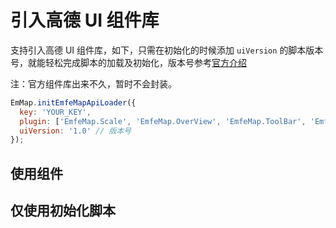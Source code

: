 # 引入高德 UI 组件库

支持引入高德 UI 组件库，如下，只需在初始化的时候添加 `uiVersion` 的脚本版本号，就能轻松完成脚本的加载及初始化，版本号参考[官方介绍](http://lbs.amap.com/api/javascript-api/guide/emfe-ui/intro)

  注：官方组件库出来不久，暂时不会封装。

```javascript
EmMap.initEmfeMapApiLoader({
  key: 'YOUR_KEY',
  plugin: ['EmfeMap.Scale', 'EmfeMap.OverView', 'EmfeMap.ToolBar', 'EmfeMap.MapType',...],
  uiVersion: '1.0' // 版本号
});
```

## 使用组件
<vuep template="#example"></vuep>

## 仅使用初始化脚本
<vuep template="#example2"></vuep>

<script v-pre type="text/x-template" id="example">

  <template>
    <div class="emfe-page-container">
      <emfe-amap vid="amapDemo"  :center="center" :map-manager="amapManager" :zoom="zoom" :events="events" class="emfe-demo">
      </emfe-amap>
    </div>
  </template>

  <style>
    .emfe-demo {
      height: 300px;
    }
  </style>
  <script>
    // NPM 方式
    // import { EmfeMapManager } from 'em-map';
    // CDN 方式
    let amapManager = new EmMap.EmfeMapManager();
    module.exports = {
      data: function() {
        return {
          zoom: 12,
          center: [121.59996, 31.197646],
          amapManager,
          events: {
            init(map) {
              EmfeMapUI.loadUI(['overlay/SimpleMarker'], function(SimpleMarker) {
                const marker = new SimpleMarker({
                  iconLabel: 'A',
                  iconStyle: 'red',
                  map: map,
                  position: map.getCenter()
                });
              });
            }
          }
        };
      }
    };
  </script>

</script>


<script v-pre type="text/x-template" id="example2">
  <template>
    <div id="emfe-demo1" class="emfe-demo">
    </div>
  </template>
  <style>
    #emfe-demo1 {
      height: 300px;
    }
  </style>
  <script>
    // NPM 方式
    // import { lazyEmfeMapApiLoaderInstance } from 'em-map';
    // CDN 方式
    const loadPromise = window.EmMap.lazyEmfeMapApiLoaderInstance.load()
    module.exports = {
      mounted() {
        loadPromise.then(() => {
          console.log('-----')
          this.map = new EmfeMap.Map('emfe-demo1', {
            center: [121.59996, 31.197646],
            zoom: 12
          })
          EmfeMapUI.loadUI(['overlay/SimpleMarker'], (SimpleMarker) => {
            const marker = new SimpleMarker({
              iconLabel: 'A',
              iconStyle: 'red',
              map: this.map,
              position: this.map.getCenter()
            });
          });
        })
      }
    };
  </script>

</script>
